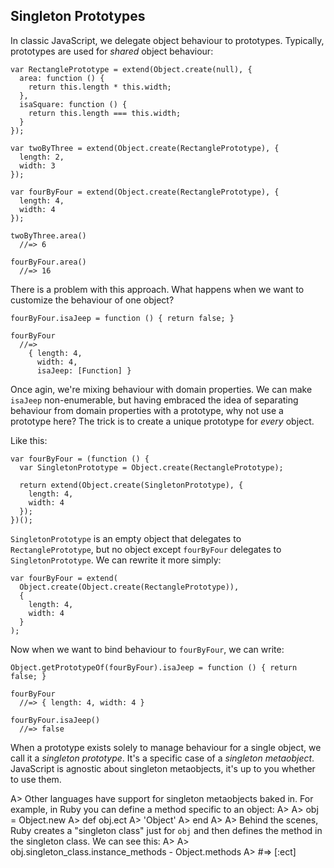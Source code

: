 ## Singleton Prototypes

In classic JavaScript, we delegate object behaviour to prototypes. Typically, prototypes are used for *shared* object behaviour:

    var RectanglePrototype = extend(Object.create(null), {
      area: function () {
        return this.length * this.width;
      },
      isaSquare: function () {
        return this.length === this.width;
      }
    });

    var twoByThree = extend(Object.create(RectanglePrototype), {
      length: 2,
      width: 3
    });

    var fourByFour = extend(Object.create(RectanglePrototype), {
      length: 4,
      width: 4
    });

    twoByThree.area()
      //=> 6

    fourByFour.area()
      //=> 16

There is a problem with this approach. What happens when we want to customize the behaviour of one object?

    fourByFour.isaJeep = function () { return false; }

    fourByFour
      //=>
        { length: 4,
          width: 4,
          isaJeep: [Function] }

Once agin, we're mixing behaviour with domain properties. We can make `isaJeep` non-enumerable, but having embraced the idea of separating behaviour from domain properties with a prototype, why not use a prototype here? The trick is to create a unique prototype for *every* object.

Like this:

    var fourByFour = (function () {
      var SingletonPrototype = Object.create(RectanglePrototype);

      return extend(Object.create(SingletonPrototype), {
        length: 4,
        width: 4
      });
    })();

`SingletonPrototype` is an empty object that delegates to `RectanglePrototype`, but no object except `fourByFour` delegates to `SingletonPrototype`. We can rewrite it more simply:

    var fourByFour = extend(
      Object.create(Object.create(RectanglePrototype)),
      {
        length: 4,
        width: 4
      }
    );

Now when we want to bind behaviour to `fourByFour`, we can write:

    Object.getPrototypeOf(fourByFour).isaJeep = function () { return false; }

    fourByFour
      //=> { length: 4, width: 4 }

    fourByFour.isaJeep()
      //=> false

When a prototype exists solely to manage behaviour for a single object, we call it a *singleton prototype*. It's a specific case of a *singleton metaobject*. JavaScript is agnostic about singleton metaobjects, it's up to you whether to use them.

A> Other languages have support for singleton metaobjects baked in. For example, in Ruby you can define a method specific to an object:
A>
A>     obj = Object.new
A>     def obj.ect
A>       'Object'
A>     end
A>
A> Behind the scenes, Ruby creates a "singleton class" just for `obj` and then defines the method in the singleton class. We can see this:
A>
A>     obj.singleton_class.instance_methods - Object.methods
A>       #=> [:ect]
